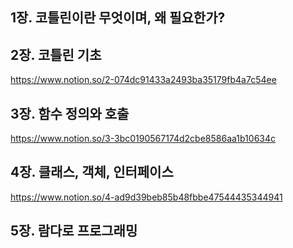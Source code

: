 ## 1장. 코틀린이란 무엇이며, 왜 필요한가?

## 2장. 코틀린 기초

https://www.notion.so/2-074dc91433a2493ba35179fb4a7c54ee

## 3장. 함수 정의와 호출

https://www.notion.so/3-3bc0190567174d2cbe8586aa1b10634c

## 4장. 클래스, 객체, 인터페이스

https://www.notion.so/4-ad9d39beb85b48fbbe47544435344941

## 5장. 람다로 프로그래밍

